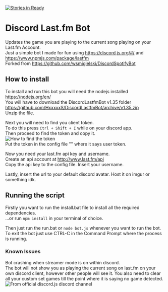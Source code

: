 [![Stories in Ready](https://badge.waffle.io/HxxxxxS/DiscordLastfmBot.png?label=ready&title=Ready)](https://waffle.io/HxxxxxS/DiscordLastfmBot)
# Discord Last.fm Bot
Updates the game you are playing to the current song playing on your Last.fm Account.  
Just a simple bot I made for fun using https://discord.js.org/#/ and https://www.npmjs.com/package/lastfm  
Forked from https://github.com/wsmigielski/DiscordSpotifyBot
## How to install
To install and run this bot you will need the nodejs installed https://nodejs.org/en/  
You will have to download the DiscordLastfmBot v1.35 folder https://github.com/HxxxxxS/DiscordLastfmBot/archive/v1.35.zip  
Unzip the file.  

Next you will need to find you client token.  
To do this press `Ctrl + Shift + I` while on your discord app.  
Then proceed to find the token and copy it.  
![How to find the token](https://cloud.githubusercontent.com/assets/9850907/23435366/401bf38e-fdff-11e6-872c-127119a2a3d1.png)  
Put the token in the config file "" where it says user token.  

Now you need your last.fm api key and username.  
Create an api account at http://www.last.fm/api  
Copy the api key to the config file. Insert your username.  

Lastly, insert the url to your default discord avatar. Host it on imgur or something idk.  

## Running the script
Firstly you want to run the install.bat file to install all the required dependencies.  
...or run `npm install` in your terminal of choice.  

Then just run the run.bat or `node bot.js` whenever you want to run the bot.  
To exit the bot just use CTRL-C in the Command Prompt where the process is running.  

### Known Issues
Bot crashing when streamer mode is on within discord.  
The bot will not show you as playing the current song on last.fm on your own discord client, however other people will see it. You also need to clear all your custom set games till the point where it is saying no game detected.  
![From official discord.js discord channel](https://i.imgur.com/VSu1JEd.png)